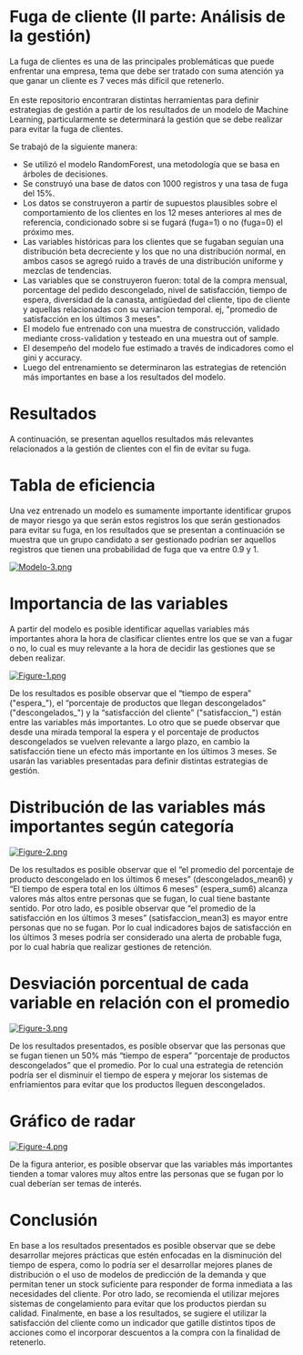 # Fuga de cliente (II parte: Análisis de la gestión)

La fuga de clientes es una de las principales problemáticas que puede enfrentar una empresa, tema que debe ser tratado con suma atención ya que ganar un cliente es 7 veces más difícil que retenerlo.\
\
En este repositorio encontraran distintas herramientas para definir estrategias de gestión a partir de los resultados de un modelo de Machine Learning, particularmente se determinará la gestión que se debe realizar para evitar la fuga de clientes. 

Se trabajó de la siguiente manera:
* Se utilizó el modelo RandomForest, una metodología que se basa en árboles de decisiones.
* Se construyó una base de datos con 1000 registros y una tasa de fuga del 15%.
* Los datos se construyeron a partir de supuestos plausibles sobre el comportamiento de los clientes en los 12 meses anteriores al mes de referencia, condicionado sobre si se fugará (fuga=1) o no (fuga=0) el próximo mes.
* Las variables históricas para los clientes que se fugaban seguían una distribución beta decreciente y los que no una distribución normal, en ambos casos se agregó ruido a través de una distribución uniforme y mezclas de tendencias.
* Las variables que se construyeron fueron: total de la compra mensual, porcentage del pedido descongelado, nivel de satisfacción, tiempo de espera, diversidad de la canasta, antigüedad del cliente, tipo de cliente y aquellas relacionadas con su variacion temporal. ej, "promedio de satisfacción en los últimos 3 meses".
* El modelo fue entrenado con una muestra de construcción, validado mediante cross-validation y testeado en una muestra out of sample.
* El desempeño del modelo fue estimado a través de indicadores como el gini y accuracy.
* Luego del entrenamiento se determinaron las estrategias de retención más importantes en base a los resultados del modelo.

# Resultados
A continuación, se presentan aquellos resultados más relevantes relacionados a la gestión de clientes con el fin de evitar su fuga.

# Tabla de eficiencia
Una vez entrenado un modelo es sumamente importante identificar grupos de mayor riesgo ya que serán estos registros los que serán gestionados para evitar su fuga, en los resultados que se presentan a continuación se muestra que un grupo candidato a ser gestionado podrían ser aquellos registros que tienen una probabilidad de fuga que va entre 0.9 y 1.

[![Modelo-3.png](https://i.postimg.cc/8zpJCsPt/Modelo-3.png)](https://postimg.cc/ppSXGWjF)

# Importancia de las variables
A partir del modelo es posible identificar aquellas variables más importantes ahora la hora de clasificar clientes entre los que se van a fugar o no, lo cual es muy relevante a la hora de decidir las gestiones que se deben realizar.

[![Figure-1.png](https://i.postimg.cc/Pqjnzv0k/Figure-1.png)](https://postimg.cc/18JdyX9W)

De los resultados es posible observar que el “tiempo de espera” ("espera_"), el “porcentaje de productos que llegan descongelados” ("descongelados_") y la “satisfacción del cliente” ("satisfaccion_") están entre las variables más importantes. Lo otro que se puede observar que desde una mirada temporal la espera y el porcentaje de productos descongelados se vuelven relevante a largo plazo, en cambio la satisfacción tiene un efecto más importante en los últimos 3 meses. Se usarán las variables presentadas para definir distintas estrategias de gestión.

# Distribución de las variables más importantes según categoría

[![Figure-2.png](https://i.postimg.cc/QCZrS66S/Figure-2.png)](https://postimg.cc/bDgMwRf2)

De los resultados es posible observar que el “el promedio del porcentaje de producto descongelado en los últimos 6 meses” (descongelados_mean6) y “El tiempo de espera total en los últimos 6 meses” (espera_sum6) alcanza valores más altos entre personas que se fugan, lo cual tiene bastante sentido. Por otro lado, es posible observar que “el promedio de la satisfacción en los últimos 3 meses” (satisfaccion_mean3) es mayor entre personas que no se fugan. Por lo cual indicadores bajos de satisfacción en los últimos 3 meses podría ser considerado una alerta de probable fuga, por lo cual habría que realizar gestiones de retención.

# Desviación porcentual de cada variable en relación con el promedio
	
[![Figure-3.png](https://i.postimg.cc/BQq62gj4/Figure-3.png)](https://postimg.cc/py6RHKQ6)

De los resultados presentados, es posible observar que las personas que se fugan tienen un 50% más “tiempo de espera” “porcentaje de productos descongelados” que el promedio. Por lo cual una estrategia de retención podría ser el disminuir el tiempo de espera y mejorar los sistemas de enfriamientos para evitar que los productos lleguen descongelados.

# Gráfico de radar

[![Figure-4.png](https://i.postimg.cc/2y884k0r/Figure-4.png)](https://postimg.cc/DJHThTVM)

De la figura anterior, es posible observar que las variables más importantes tienden a tomar valores muy altos entre las personas que se fugan por lo cual deberían ser temas de interés.

# Conclusión

En base a los resultados presentados es posible observar que se debe desarrollar mejores prácticas que estén enfocadas en la disminución del tiempo de espera, como lo podría ser el desarrollar mejores planes de distribución o el uso de modelos de predicción de la demanda y que permitan tener un stock suficiente para responder de forma inmediata a las necesidades del cliente. Por otro lado, se recomienda el utilizar mejores sistemas de congelamiento para evitar que los productos pierdan su calidad. Finalmente, en base a los resultados, se sugiere el utilizar la satisfacción del cliente como un indicador que gatille distintos tipos de acciones como el incorporar descuentos a la compra con la finalidad de retenerlo.
